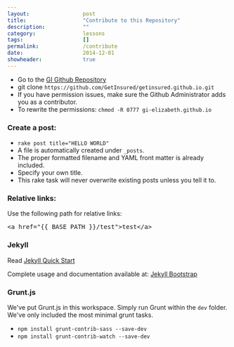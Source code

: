 ```yaml
---
layout: 				post
title: 					"Contribute to this Repository"
description: 			""
category: 				lessons
tags: 					[]
permalink: 				/contribute
date:   				2014-12-01
showheader: 			true
---
```

<ul>
	<li>Go to the <a href="//github.com/GetInsured/getinsured.github.io">GI Github Repository</a></li>
	<li>git clone <code>https://github.com/GetInsured/getinsured.github.io.git</code></li>
	<li>If you have permission issues, make sure the Github Administrator adds you as a contributor.</li>
	<li>To rewrite the permissions: <code>chmod -R 0777 gi-elizabeth.github.io</code></li>
</ul>

<h3>Create a post:</h3>

<ul>
	<li><code>rake post title="HELLO WORLD"</code></li>
	<li>A file is automatically created under <code>_posts</code>.</li>
	<li>The proper formatted filename and YAML front matter is already included.</li>
	<li>Specify your own title.</li>
	<li>This rake task will never overwrite existing posts unless you tell it to.</li>
</ul>

<h3>Relative links:</h3>

Use the following path for relative links: 
<pre>&lt;a href="&#123;&#123; BASE_PATH &#125;&#125;/test"&gt;test&lt;/a&gt;</pre>

<h3>Jekyll</h3>

Read [Jekyll Quick Start](http://jekyllbootstrap.com/usage/jekyll-quick-start.html)

Complete usage and documentation available at: [Jekyll Bootstrap](http://jekyllbootstrap.com)

<h3>Grunt.js</h3>

We've put Grunt.js in this workspace. Simply run Grunt within the <code>dev</code> folder. We've only included the most minimal grunt tasks. 

<ul>
	<li><code>npm install grunt-contrib-sass --save-dev</code></li>
	<li><code>npm install grunt-contrib-watch --save-dev</code></li>
</ul>